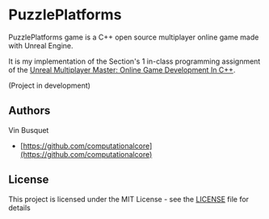 # PuzzlePlatforms
PuzzlePlatforms game is a C++ open source multiplayer online game made with Unreal Engine.

It is my implementation of the Section's 1 in-class programming assignment of the [Unreal Multiplayer Master: Online Game Development In C++](https://www.udemy.com/course/unrealmultiplayer/).

(Project in development)

## Authors
Vin Busquet
* [https://github.com/computationalcore](https://github.com/computationalcore)

## License

This project is licensed under the MIT License - see the [LICENSE](LICENSE) file for details
